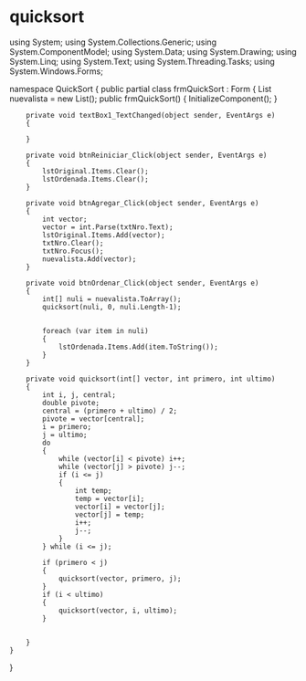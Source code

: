 # quicksort
using System;
using System.Collections.Generic;
using System.ComponentModel;
using System.Data;
using System.Drawing;
using System.Linq;
using System.Text;
using System.Threading.Tasks;
using System.Windows.Forms;

namespace QuickSort
{
    public partial class frmQuickSort : Form
    {
        List<int> nuevalista = new List<int>();
        public frmQuickSort()
        {
            InitializeComponent();
        }

        private void textBox1_TextChanged(object sender, EventArgs e)
        {

        }

        private void btnReiniciar_Click(object sender, EventArgs e)
        {
            lstOriginal.Items.Clear();
            lstOrdenada.Items.Clear();
        }

        private void btnAgregar_Click(object sender, EventArgs e)
        {
            int vector;
            vector = int.Parse(txtNro.Text);
            lstOriginal.Items.Add(vector);
            txtNro.Clear();
            txtNro.Focus();
            nuevalista.Add(vector);
        }

        private void btnOrdenar_Click(object sender, EventArgs e)
        {
            int[] nuli = nuevalista.ToArray();
            quicksort(nuli, 0, nuli.Length-1);
            
           
            foreach (var item in nuli)
            {
                lstOrdenada.Items.Add(item.ToString());
            }
        }

        private void quicksort(int[] vector, int primero, int ultimo)
        {
            int i, j, central;
            double pivote;
            central = (primero + ultimo) / 2;
            pivote = vector[central];
            i = primero;
            j = ultimo;
            do
            {
                while (vector[i] < pivote) i++;
                while (vector[j] > pivote) j--;
                if (i <= j)
                {
                    int temp;
                    temp = vector[i];
                    vector[i] = vector[j];
                    vector[j] = temp;
                    i++;
                    j--;
                }
            } while (i <= j);

            if (primero < j)
            {
                quicksort(vector, primero, j);
            }
            if (i < ultimo)
            {
                quicksort(vector, i, ultimo);
            }

           
        }
    }
}

